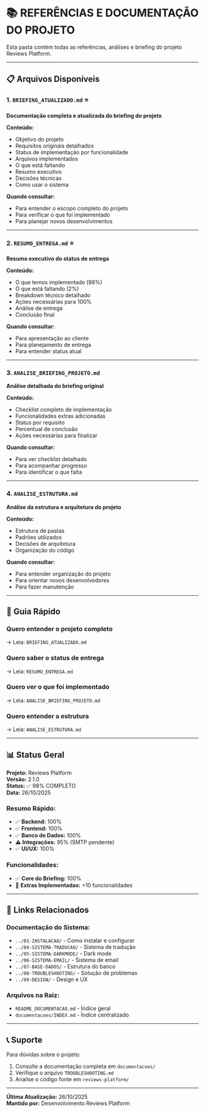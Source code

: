 # 📚 REFERÊNCIAS E DOCUMENTAÇÃO DO PROJETO

Esta pasta contém todas as referências, análises e briefing do projeto Reviews Platform.

---

## 📋 Arquivos Disponíveis

### 1. `BRIEFING_ATUALIZADO.md` ⭐
**Documentação completa e atualizada do briefing do projeto**

**Conteúdo:**
- Objetivo do projeto
- Requisitos originais detalhados
- Status de implementação por funcionalidade
- Arquivos implementados
- O que está faltando
- Resumo executivo
- Decisões técnicas
- Como usar o sistema

**Quando consultar:**
- Para entender o escopo completo do projeto
- Para verificar o que foi implementado
- Para planejar novos desenvolvimentos

---

### 2. `RESUMO_ENTREGA.md` ⭐
**Resumo executivo do status de entrega**

**Conteúdo:**
- O que temos implementado (98%)
- O que está faltando (2%)
- Breakdown técnico detalhado
- Ações necessárias para 100%
- Análise de entrega
- Conclusão final

**Quando consultar:**
- Para apresentação ao cliente
- Para planejamento de entrega
- Para entender status atual

---

### 3. `ANALISE_BRIEFING_PROJETO.md`
**Análise detalhada do briefing original**

**Conteúdo:**
- Checklist completo de implementação
- Funcionalidades extras adicionadas
- Status por requisito
- Percentual de conclusão
- Ações necessárias para finalizar

**Quando consultar:**
- Para ver checklist detalhado
- Para acompanhar progresso
- Para identificar o que falta

---

### 4. `ANALISE_ESTRUTURA.md`
**Análise da estrutura e arquitetura do projeto**

**Conteúdo:**
- Estrutura de pastas
- Padrões utilizados
- Decisões de arquitetura
- Organização do código

**Quando consultar:**
- Para entender organização do projeto
- Para orientar novos desenvolvedores
- Para fazer manutenção

---

## 🎯 Guia Rápido

### Quero entender o projeto completo
→ Leia: `BRIEFING_ATUALIZADO.md`

### Quero saber o status de entrega
→ Leia: `RESUMO_ENTREGA.md`

### Quero ver o que foi implementado
→ Leia: `ANALISE_BRIEFING_PROJETO.md`

### Quero entender a estrutura
→ Leia: `ANALISE_ESTRUTURA.md`

---

## 📊 Status Geral

**Projeto:** Reviews Platform  
**Versão:** 2.1.0  
**Status:** ✅ 98% COMPLETO  
**Data:** 26/10/2025

### Resumo Rápido:
- ✅ **Backend:** 100%
- ✅ **Frontend:** 100%
- ✅ **Banco de Dados:** 100%
- ⚠️ **Integrações:** 95% (SMTP pendente)
- ✅ **UI/UX:** 100%

### Funcionalidades:
- ✅ **Core do Briefing:** 100%
- 🎁 **Extras Implementadas:** +10 funcionalidades

---

## 🔗 Links Relacionados

### Documentação do Sistema:
- `../01-INSTALACAO/` - Como instalar e configurar
- `../04-SISTEMA-TRADUCAO/` - Sistema de tradução
- `../05-SISTEMA-DARKMODE/` - Dark mode
- `../06-SISTEMA-EMAIL/` - Sistema de email
- `../07-BASE-DADOS/` - Estrutura do banco
- `../08-TROUBLESHOOTING/` - Solução de problemas
- `../09-DESIGN/` - Design e UX

### Arquivos na Raiz:
- `README_DOCUMENTACAO.md` - Índice geral
- `documentacoes/INDEX.md` - Índice centralizado

---

## 📞 Suporte

Para dúvidas sobre o projeto:
1. Consulte a documentação completa em `documentacoes/`
2. Verifique o arquivo `TROUBLESHOOTING.md`
3. Analise o código fonte em `reviews-platform/`

---

**Última Atualização:** 26/10/2025  
**Mantido por:** Desenvolvimento Reviews Platform